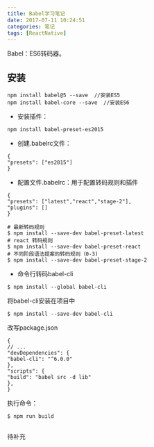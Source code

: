 ```yaml
---
title: Babel学习笔记
date: 2017-07-11 10:24:51
categories: 笔记
tags: [ReactNative]
---
```


Babel：ES6转码器。
## 安装
```
npm install babel@5 --save  //安装ES5
npm install babel-core --save  //安装ES6
```
<!--more-->
* 安装插件：
```
npm install babel-preset-es2015
```

* 创建.babelrc文件：
```
{
"presets": ["es2015"]
}
```

* 配置文件.babelrc：用于配置转码规则和插件
```
{
"presets": ["latest","react","stage-2"],
"plugins": []
}
```

```
# 最新转码规则
$ npm install --save-dev babel-preset-latest
# react 转码规则
$ npm install --save-dev babel-preset-react
# 不同阶段语法提案的转码规则（0-3)
$ npm install --save-dev babel-preset-stage-2
```

* 命令行转码babel-cli
```
$ npm install --global babel-cli
```

将babel-cli安装在项目中
```
$ npm install --save-dev babel-cli
```

改写package.json
```
{
// ...
"devDependencies": {
"babel-cli": "^6.0.0"
},
"scripts": {
"build": "babel src -d lib"
},
}
```

执行命令：
```
$ npm run build
```

## 
待补充
